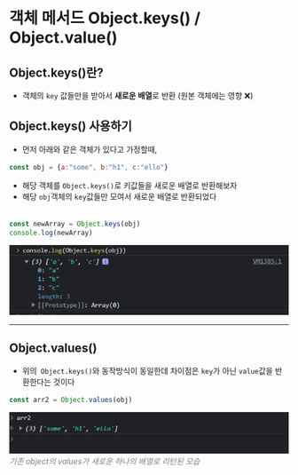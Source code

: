 # 객체 메서드 Object.keys() / Object.value()

## Object.keys()란?

- 객체의 `key` 값들만을 받아서 **새로운 배열**로 반환 (원본 객체에는 영향 ❌)

## Object.keys() 사용하기

- 먼저 아래와 같은 객체가 있다고 가정할때,

```js
const obj = {a:"some", b:"h1", c:"ello"}
```

- 해당 객체를 `Object.keys()`로 키값들을 새로운 배열로 반환해보자
- 해당 `obj`객체의 `key`값들만 모여서 새로운 배열로 반환되었다

```js

const newArray = Object.keys(obj)
console.log(newArray)

```
![Alt text](./assets/obj.keys.png)

<hr />

## Object.values()

- 위의` Object.keys()`와 동작방식이 동일한데 차이점은 `key`가 아닌 `value`값을 반환한다는 것이다

```js
const arr2 = Object.values(obj)
```
![Alt text](./assets/obj.values.png)
<span style="color:gray"> _기존 object의 values가 새로운 하나의 배열로 리턴된 모습_</span>